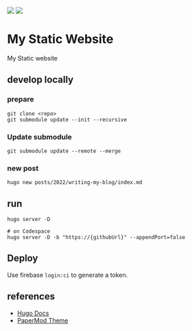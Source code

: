 [![](https://img.shields.io/badge/website-hosting-yellow?style=flat-square&logo=appveyor)](https://samuele-cozzi-io.github.io/website/) [![](https://img.shields.io/badge/website-console-yellow?style=flat-square&logo=appveyor)](https://analytics.google.com/analytics/web/?authuser=0#/p417542997/reports/intelligenthome?params=_u..nav%3Dmaui)

# My Static Website

My Static website

## develop locally

### prepare 

```shell
git clone <repo>
git submodule update --init --recursive
```

### Update submodule

```shell
git submodule update --remote --merge
```

### new post

```shell
hugo new posts/2022/writing-my-blog/index.md
```

## run

```shell
hugo server -D

# on Codespace
hugo server -D -b "https://{githubUrl}" --appendPort=false
```

## Deploy

Use firebase `login:ci` to generate a token.

## references

- [Hugo Docs](https://gohugo.io/documentation/)
- [PaperMod Theme](https://themes.gohugo.io/themes/hugo-papermod/)
